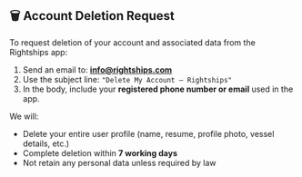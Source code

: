 ## 🗑️ Account Deletion Request

To request deletion of your account and associated data from the Rightships app:

1. Send an email to: **info@rightships.com**
2. Use the subject line: `"Delete My Account – Rightships"`
3. In the body, include your **registered phone number or email** used in the app.

We will:
- Delete your entire user profile (name, resume, profile photo, vessel details, etc.)
- Complete deletion within **7 working days**
- Not retain any personal data unless required by law